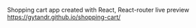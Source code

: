 Shopping cart app created with React, React-router
live preview https://gytandr.github.io/shopping-cart/
